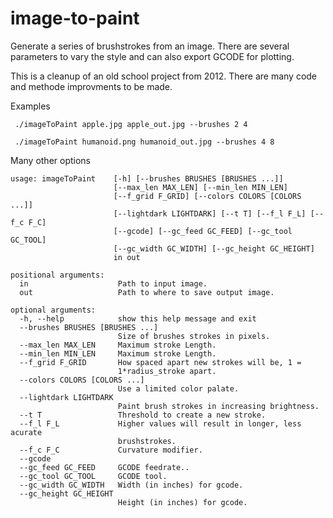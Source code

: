 # image-to-paint

Generate a series of brushstrokes from an image. There are several parameters to vary the style and can also export GCODE for plotting.

This is a cleanup of an old school project from 2012. There are many code and methode improvments to be made.

Examples

```
 ./imageToPaint apple.jpg apple_out.jpg --brushes 2 4 
```


```
 ./imageToPaint humanoid.png humanoid_out.jpg --brushes 4 8

```


Many other options

```
usage: imageToPaint    [-h] [--brushes BRUSHES [BRUSHES ...]]
                       [--max_len MAX_LEN] [--min_len MIN_LEN]
                       [--f_grid F_GRID] [--colors COLORS [COLORS ...]]
                       [--lightdark LIGHTDARK] [--t T] [--f_l F_L] [--f_c F_C]
                       [--gcode] [--gc_feed GC_FEED] [--gc_tool GC_TOOL]
                       [--gc_width GC_WIDTH] [--gc_height GC_HEIGHT]
                       in out
	
positional arguments:
  in                    Path to input image.
  out                   Path to where to save output image.
	
optional arguments:
  -h, --help            show this help message and exit
  --brushes BRUSHES [BRUSHES ...]
                        Size of brushes strokes in pixels.
  --max_len MAX_LEN     Maximum stroke Length.
  --min_len MIN_LEN     Maximum stroke Length.
  --f_grid F_GRID       How spaced apart new strokes will be, 1 =
                        1*radius_stroke apart.
  --colors COLORS [COLORS ...]
                        Use a limited color palate.
  --lightdark LIGHTDARK
                        Paint brush strokes in increasing brightness.
  --t T                 Threshold to create a new stroke.
  --f_l F_L             Higher values will result in longer, less acurate
                        brushstrokes.
  --f_c F_C             Curvature modifier.
  --gcode
  --gc_feed GC_FEED     GCODE feedrate..
  --gc_tool GC_TOOL     GCODE tool.
  --gc_width GC_WIDTH   Width (in inches) for gcode.
  --gc_height GC_HEIGHT
                        Height (in inches) for gcode.
```
